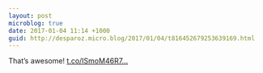 ```yaml
---
layout: post
microblog: true
date: 2017-01-04 11:14 +1000
guid: http://desparoz.micro.blog/2017/01/04/t816452679253639169.html
---
```

That’s awesome! [t.co/ISmoM46R7...](https://t.co/ISmoM46R7w)
